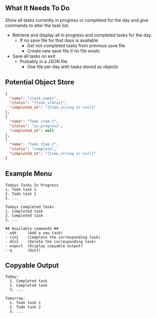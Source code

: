 ## What It Needs To Do

Show all tasks currently in progress or completed for the day and give commands to alter the task list.

- Retrieve and display all in progress and completed tasks for the day.
  - If no save file for that days is available
    - Get not completed tasks from previous save file
    - Create new save file if no file exists
- Save all tasks on exit
  - Probably in a JSON file.
    - One file per day with tasks stored as objects

## Potential Object Store

```json
{
  "name": "{task_name}",
  "status": "{task_status}",
  "completed_at": "{time_string or null}"
},
{
  "name": "Todo item 1",
  "status": "in_progress",
  "completed_at": null
},
{
  "name": "Todo Item 2",
  "status": "complete",
  "completed_at": "{time_string or null}"
}
```

## Example Menu

```
Todays Tasks In Progress
1. Todo task 1
2. Todo task 1
3. ...

Todays Completed Tasks
1. Completed task
2. Completed task
3. ...

## Available commands ##
- add     (Add a new task)
- c{n}    (Complete the corresponding task)
- d{n}    (Delete the corresponding task)
- export  (Display copyable output)
- q       (Quit)
```

## Copyable Output

```
Today:
  1. Completed task
  2. Completed task
  3. ...

Tomorrow:
  1. Todo task 1
  2. Todo task 2
  3. ...
```
